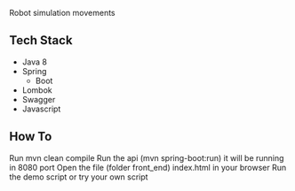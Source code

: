 Robot simulation movements

## Tech Stack
* Java 8
* Spring
  * Boot
* Lombok
* Swagger
* Javascript

## How To
Run mvn clean compile
Run the api (mvn spring-boot:run) it will be running in 8080 port
Open the file (folder front_end) index.html in your browser 
Run the demo script or try your own script



